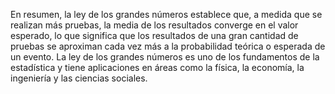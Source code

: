 En resumen, la ley de los grandes números establece que, a medida que se realizan más pruebas, la media de los resultados converge en el valor esperado, lo que significa que los resultados de una gran cantidad de pruebas se aproximan cada vez más a la probabilidad teórica o esperada de un evento. La ley de los grandes números es uno de los fundamentos de la estadística y tiene aplicaciones en áreas como la física, la economía, la ingeniería y las ciencias sociales.